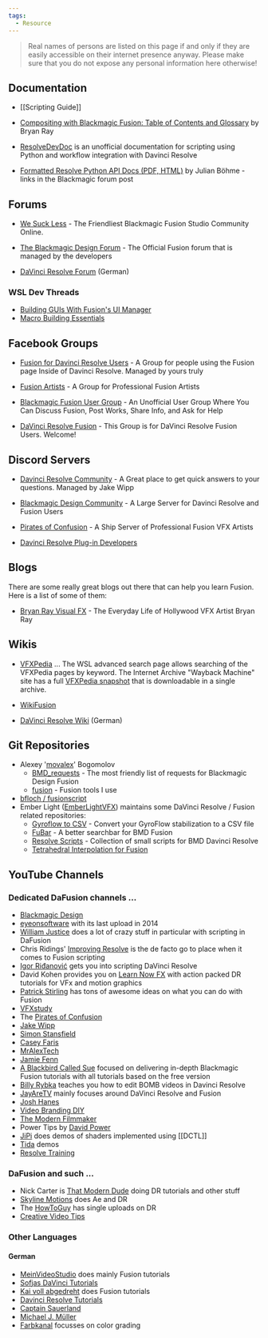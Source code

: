 ```yaml
---
tags:
  - Resource
---
```


> Real names of persons are listed on this page if and only if they are easily accessible on their internet presence anyway. Please make sure that you do not expose any personal information here otherwise!

## Documentation

- [[Scripting Guide]]

- [Compositing with Blackmagic Fusion: Table of Contents and Glossary](http://www.bryanray.name/wordpress/compositing-with-blackmagic-fusion-table-of-contents/) by Bryan Ray

- [ResolveDevDoc](https://resolvedevdoc.readthedocs.io/en/latest/#) is an unofficial documentation for scripting using Python and workflow integration with Davinci Resolve

- [Formatted Resolve Python API Docs (PDF, HTML)](https://forum.blackmagicdesign.com/viewtopic.php?f=21&t=99270) by Julian Böhme - links in the Blackmagic forum post


## Forums

- [We Suck Less](https://steakunderwater.com/wesuckless) - The Friendliest Blackmagic Fusion Studio Community Online.

- [The Blackmagic Design Forum](https://forum.blackmagicdesign.com/) - The Official Fusion forum that is managed by the developers

- [DaVinci Resolve Forum](http://www.davinci-resolve-forum.de) (German)

### WSL Dev Threads

- [Building GUIs With Fusion's UI Manager](https://www.steakunderwater.com/wesuckless/viewtopic.php?t=1411)
- [Macro Building Essentials](https://www.steakunderwater.com/wesuckless/viewtopic.php?t=1581)


## Facebook Groups

- [Fusion for Davinci Resolve Users](https://www.facebook.com/groups/DavinciResolveFusion) - A Group for people using the Fusion page Inside of Davinci Resolve. Managed by yours truly

- [Fusion Artists](https://www.facebook.com/groups/blackmagic.fusion) - A Group for Professional Fusion Artists

- [Blackmagic Fusion User Group](https://www.facebook.com/groups/1507383929534178) - An Unofficial User Group Where You Can Discuss Fusion, Post Works, Share Info, and Ask for Help

- [DaVinci Resolve Fusion](https://www.facebook.com/groups/BlackmagicDesignFusion) - This Group is for DaVinci Resolve Fusion Users. Welcome!



## Discord Servers

- [Davinci Resolve Community](https://discord.gg/3HWSHdg7fM) - A Great place to get quick answers to your questions. Managed by Jake Wipp

- [Blackmagic Design Community](https://discord.gg/URJpZQQCmx) - A Large Server for Davinci Resolve and Fusion Users

- [Pirates of Confusion](https://discord.gg/vnv8yr5gju) - A Ship Server of Professional Fusion VFX Artists

- [Davinci Resolve Plug-in Developers](https://discord.gg/Zb48E4z3Pg)


## Blogs

There are some really great blogs out there that can help you learn Fusion. Here is a list of some of them:

- [Bryan Ray Visual FX](http://www.bryanray.name/wordpress/) - The Everyday Life of Hollywood VFX Artist Bryan Ray




## Wikis

- [VFXPedia](https://www.steakunderwater.com/VFXPedia/96.0.243.189/index4875.html?title=Main_Page) ... The WSL advanced search page allows searching of the VFXPedia pages by keyword. The Internet Archive "Wayback Machine" site has a full [VFXPedia snapshot](https://archive.org/details/wiki-vfxpediacom) that is downloadable in a single archive.

- [WikiFusion](https://learnnowfx.com/wikifusion/)

- [DaVinci Resolve Wiki](https://www.davinci-resolve-forum.de/tiki/tiki-index.php) (German)


## Git Repositories

- Alexey '[movalex](https://github.com/movalex)' Bogomolov
	- [BMD_requests](https://github.com/movalex/BMD_requests) - The most friendly list of requests for Blackmagic Design Fusion
	-  [fusion](https://github.com/movalex/fusion) - Fusion tools I use
- [bfloch / fusionscript](https://github.com/bfloch/fusionscript)
- Ember Light ([EmberLightVFX](https://github.com/EmberLightVFX?tab=repositories )) maintains some DaVinci Resolve / Fusion related repositories:
  - [Gyroflow to CSV](https://github.com/EmberLightVFX/Gyroflow-to-CSV) - Convert your GyroFlow stabilization to a CSV file
  - [FuBar](https://github.com/EmberLightVFX/FuBar) - A better searchbar for BMD Fusion
  - [Resolve Scripts](https://github.com/EmberLightVFX/Resolve-Scripts) - Collection of small scripts for BMD Davinci Resolve
  - [Tetrahedral Interpolation for Fusion](https://github.com/EmberLightVFX/Tetrahedral-Interpolation-for-Fusion)


## YouTube Channels

### Dedicated DaFusion channels ...

* [Blackmagic Design](https://www.youtube.com/c/BlackmagicDesignOfficial)
* [eyeonsoftware](https://www.youtube.com/user/eyeonsoftware/videos) with its last upload in 2014
* [William Justice](https://www.youtube.com/channel/UCBHxgQI3JmCKhJuLLEQnnUA) does a lot of crazy stuff in particular with scripting in DaFusion
* Chris Ridings' [Improving Resolve](https://www.youtube.com/channel/UCATpHEAIqyE2CBpl2Zf847g) is the de facto go to place when it comes to Fusion scripting
* [Igor Riđanović](https://www.youtube.com/c/Hdhead) gets you into scripting DaVinci Resolve
* David Kohen provides you on [Learn Now FX](https://www.youtube.com/channel/UC23pqsthkUONHvw38aqwkyA) with action packed DR tutorials for VFx and motion graphics
* [Patrick Stirling](https://www.youtube.com/channel/UCkNXzFVAwU10ViF7xSR8ieA) has tons of awesome ideas on what you can do with Fusion
* [VFXstudy](https://www.youtube.com/channel/UC8XOaysyWKZ1gX_58QiqUXg)
* The [Pirates of Confusion](https://www.youtube.com/channel/UCL-EHsqaMSF28Fmo-m3Ja8Q)
* [Jake Wipp](https://www.youtube.com/channel/UCOxn_AHqfo9wCudWWnO4rkw)
* [Simon Stansfield](https://www.youtube.com/channel/UCd88-1oSGdcOB3UCBgLCXqw)
* [Casey Faris](https://www.youtube.com/channel/UCdfDjoLF5L6lLuDCkJw0P3g)
* [MrAlexTech](https://www.youtube.com/channel/UCTmY-LBmbLugkJ0ryZfjZTQ)
* [Jamie Fenn](https://www.youtube.com/channel/UCm-S7cenOOFKvcTUwD2xrVw)
* [A Blackbird Called Sue](https://www.youtube.com/c/ABlackbirdCalledSue) focused on delivering in-depth Blackmagic Fusion tutorials with all tutorials based on the free version
* [Billy Rybka](https://www.youtube.com/channel/UCqdEvPxIXLZE1uGhE8ZuSMw) teaches you how to edit BOMB videos in Davinci Resolve
* [JayAreTV](https://www.youtube.com/channel/UCn5GD-PNXWyonXQO8rH3vPw) mainly focuses around DaVinci Resolve and Fusion
* [Josh Hanes](https://www.youtube.com/channel/UCNtwGt4vJg13mP6kMWPFa_A)
* [Video Branding DIY](https://www.youtube.com/channel/UCohalV3gU0_umZeC7oH3Ymw)
* [The Modern Filmmaker](https://www.youtube.com/c/TheModernFilmmaker)
* Power Tips by [David Power](https://www.youtube.com/channel/UC7fa23w2ARHwbcwEYpVZYHQ)
* [JiPi](https://www.youtube.com/channel/UCItO4q_3JgMVV2MFIPDGQGg) does demos of shaders implemented using [[DCTL]]
* [Tida](https://www.youtube.com/channel/UCv3lIVq21UC_a1EUw8QOPZw) demos
* [Resolve Training](https://www.youtube.com/c/ResolveTraining)

### DaFusion and such ...

* Nick Carter is [That Modern Dude](https://www.youtube.com/channel/UCjTGot-9fjpmsH0PO-uOhDA) doing DR tutorials and other stuff
* [Skyline Motions](https://www.youtube.com/channel/UC1pJ74V_1-wEx5ysN034CaQ) does Ae and DR
* The [HowToGuy](https://www.youtube.com/channel/UC1JYDR8ZcGlNXMcBFOD_-qA) has single uploads on DR
* [Creative Video Tips](https://www.youtube.com/c/CreativeVideoTips)


### Other Languages

#### German

* [MeinVideoStudio](https://www.youtube.com/channel/UChOk9mbWtgR4mLgMv7z3qNQ) does mainly Fusion tutorials
* [Sofjas DaVinci Tutorials](https://www.youtube.com/channel/UCEAT38aIxoNJN30kvnDVO6w)
* [Kai voll abgedreht](https://www.youtube.com/channel/UCjo3Z1xv-FyOI4GuVkPvWjQ) does Fusion tutorials
* [Davinci Resolve Tutorials](https://www.youtube.com/channel/UCR0xO-CgnKeMjMQmrFWNAsg)
* [Captain Sauerland](https://www.youtube.com/channel/UCX7FusGLmzBk3WR_0xsyGbQ)
* [Michael J. Müller](https://www.youtube.com/channel/UCBg4TgszrvXPNswa_r73Jtg)
* [Farbkanal](https://www.youtube.com/channel/UCvWX4d2hCmnrIOKJWHX-KOg) focusses on color grading
